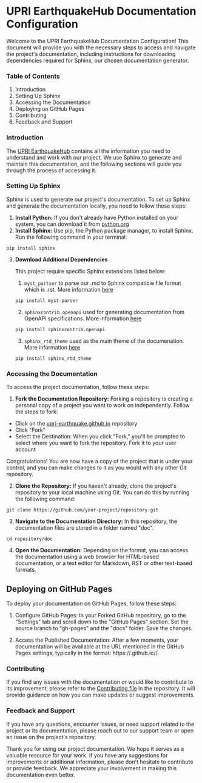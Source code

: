 UPRI EarthquakeHub Documentation Configuration
==================================

Welcome to the UPRI EarthquakeHub Documentation Configuration! This document will provide you with the necessary steps to access and navigate the project's documentation, including instructions for downloading dependencies required for Sphinx, our chosen documentation generator.
### Table of Contents

1. Introduction
2. Setting Up Sphinx
3. Accessing the Documentation
4. Deploying on GitHub Pages
5. Contributing
6. Feedback and Support


### Introduction

The [UPRI EarthquakeHub](https://upri-earthquake.github.io/) contains all the information you need to understand and work with our project. We use Sphinx to generate and maintain this documentation, and the following sections will guide you through the process of accessing it.

### Setting Up Sphinx
Sphinx is used to generate our project's documentation. To set up Sphinx and generate the documentation locally, you need to follow these steps:

1. **Install Python:** If you don't already have Python installed on your system, you can download it from [python.org](https://www.python.org/)
2. **Install Sphinx:** Use pip, the Python package manager, to install Sphinx. Run the following command in your terminal:
```
pip install sphinx
```
3.  **Download Additional Dependencies**

    This project require specific Sphinx extensions listed below:
    1. ```myst_partser``` to parse our .md to Sphinx compatible file format which is .rst. More information [here](https://pypi.org/project/myst-parser/)

    ```
    pip install myst-parser
    ```
    2. ```sphinxcontrib.openapi``` used for generating documentation from OpenAPI specifications. More information [here](https://pypi.org/project/sphinxcontrib-openapi/)

    ```
    pip install sphinxcontrib.openapi
    ```
    3.  ```sphinx_rtd_theme``` used as the main theme of the documenation.  More information [here](https://pypi.org/project/sphinx-rtd-theme/)

    ```
    pip install sphinx_rtd_theme
    ```

### Accessing the Documentation
To access the project documentation, follow these steps:

1. **Fork the Documentation Repository:** Forking a repository is creating a personal copy of a project you want to work on independently. Follow the steps to fork:

- Click on the [upri-earthquake.github.io](https://github.com/UPRI-earthquake/upri-earthquake.github.io) repository
- Click "Fork"
- Select the Destination: When you click "Fork," you'll be prompted to select where you want to fork the repository. Fork it to your user account

Congratulations! You are now have a copy of the project that is under your control, and you can make changes to it as you would with any other Git repository.

2. **Clone the Repository:** If you haven't already, clone the project's repository to your local machine using Git. You can do this by running the following command:

```
git clone https://github.com/your-project/repository.git
```

3. **Navigate to the Documentation Directory:** In this repository, the documentation files are stored in a folder named "doc".

```
cd repository/doc
```

4. **Open the Documentation:** Depending on the format, you can access the documentation using a web browser for HTML-based documentation, or a text editor for Markdown, RST or other text-based formats.



## Deploying on GitHub Pages
To deploy your documentation on GitHub Pages, follow these steps:

1. Configure GitHub Pages: In your Forked GitHub repository, go to the "Settings" tab and scroll down to the "GitHub Pages" section. Set the source branch to "gh-pages" and the "docs" folder. Save the changes.

2. Access the Published Documentation: After a few moments, your documentation will be available at the URL mentioned in the GitHub Pages settings, typically in the format: https://<username>.github.io/<repository>/.


### Contributing
If you find any issues with the documentation or would like to contribute to its improvement, please refer to the [Contributing file](https://alyssapatricia.github.io/ui/dev-guide-contributing.html) in the repository.
It will provide guidance on how you can make updates or suggest improvements.

### Feedback and Support
If you have any questions, encounter issues, or need support related to the project or its documentation, please reach out to our support team or open an issue on the project's repository.

Thank you for using our project documentation. We hope it serves as a valuable resource for your work. If you have any suggestions for improvements or additional information, please don't hesitate to contribute or provide feedback. We appreciate your involvement in making this documentation even better.

